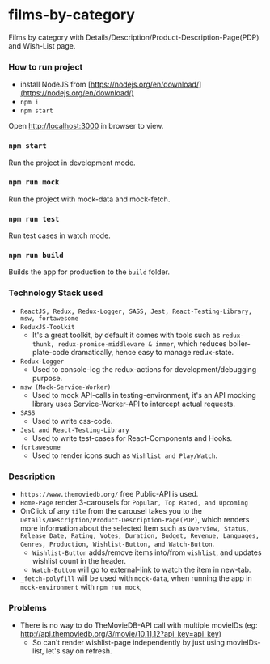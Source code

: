 # films-by-category
Films by category with Details/Description/Product-Description-Page(PDP) and Wish-List page.

### How to run project
- install NodeJS from [https://nodejs.org/en/download/](https://nodejs.org/en/download/)
- `npm i`
- `npm start`

Open [http://localhost:3000](http://localhost:3000) in browser to view.

### `npm start`
Run the project in development mode.

### `npm run mock`
Run the project with mock-data and mock-fetch.

### `npm run test`
Run test cases in watch mode.

### `npm run build`
Builds the app for production to the `build` folder.

### Technology Stack used
- `ReactJS, Redux, Redux-Logger, SASS, Jest, React-Testing-Library, msw, fortawesome`
- `ReduxJS-Toolkit`
  - It's a great toolkit, by default it comes with tools such as `redux-thunk, redux-promise-middleware & immer`, which reduces boiler-plate-code dramatically, hence easy to manage redux-state.
- `Redux-Logger`
  - Used to console-log the redux-actions for development/debugging purpose.
- `msw (Mock-Service-Worker)`
  - Used to mock API-calls in testing-environment, it's an API mocking library uses Service-Worker-API to intercept actual requests.
- `SASS`
  - Used to write css-code.
- `Jest and React-Testing-Library`
  - Used to write test-cases for React-Components and Hooks.
- `fortawesome`
  - Used to render icons such as `Wishlist and Play/Watch`.

### Description
- `https://www.themoviedb.org/` free Public-API is used.
- `Home-Page` render 3-carousels for `Popular, Top Rated, and Upcoming`
- OnClick of any `tile` from the carousel takes you to the `Details/Description/Product-Description-Page(PDP)`, which renders more information about the selected Item such as `Overview, Status, Release Date, Rating, Votes, Duration, Budget, Revenue, Languages, Genres, Production, Wishlist-Button, and Watch-Button`.
  - `Wishlist-Button` adds/remove items into/from `wishlist`, and updates wishlist count in the header.
  - `Watch-Button` will go to external-link to watch the item in new-tab.
- `_fetch-polyfill` will be used with `mock-data`, when running the app in `mock-environment` with `npm run mock`,

### Problems
- There is no way to do TheMovieDB-API call with multiple movieIDs (eg: http://api.themoviedb.org/3/movie/10,11,12?api_key=api_key)
  - So can't render wishlist-page independently by just using movieIDs-list, let's say on refresh.
